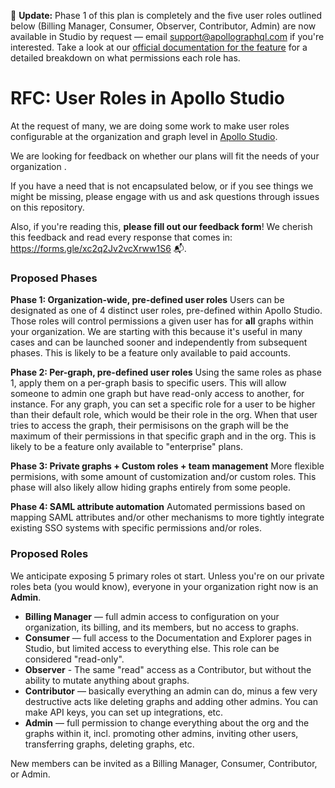 👋 **Update:** Phase 1 of this plan is completely and the five user roles outlined below (Billing Manager, Consumer, Observer, Contributor, Admin) are now available in Studio by request –– email support@apollographql.com if you're interested. Take a look at our [official documentation for the feature](https://www.apollographql.com/docs/studio/org/members/) for a detailed breakdown on what permissions each role has.

# RFC: User Roles in Apollo Studio

At the request of many, we are doing some work to make user roles configurable at the organization and graph level in [Apollo Studio](https://studio.apollographql.com).

We are looking for feedback on whether our plans will fit the needs of your organization .

If you have a need that is not encapsulated below, or if you see things we might be missing, please engage with us and ask questions through issues on this repository.

Also, if you're reading this, **please fill out our feedback form**! We cherish this feedback and read every response that comes in: https://forms.gle/xc2q2Jv2vcXrww1S6 📬.

### Proposed Phases

**Phase 1: Organization-wide, pre-defined user roles**
Users can be designated as one of 4 distinct user roles, pre-defined within Apollo Studio. Those roles will control permissions a given user has for **all** graphs within your organization. We are starting with this because it's useful in many cases and can be launched sooner and independently from subsequent phases. This is likely to be a feature only available to paid accounts.

**Phase 2: Per-graph, pre-defined user roles**
Using the same roles as phase 1, apply them on a per-graph basis to specific users. This will allow someone to admin one graph but have read-only access to another, for instance. For any graph, you can set a specific role for a user to be higher than their default role, which would be their role in the org. When that user tries to access the graph, their permisisons on the graph will be the maximum of their permissions in that specific graph and in the org. This is likely to be a feature only available to "enterprise" plans.

**Phase 3: Private graphs + Custom roles + team management**
More flexible permisions, with some amount of customization and/or custom roles. This phase will also likely allow hiding graphs entirely from some people.

**Phase 4: SAML attribute automation**
Automated permissions based on mapping SAML attributes and/or other mechanisms to more tightly integrate existing SSO systems with specific permissions and/or roles.

### Proposed Roles

We anticipate exposing 5 primary roles ot start. Unless you're on our private roles beta (you would know), everyone in your organization right now is an **Admin**.

- **Billing Manager** — full admin access to configuration on your organization, its billing, and its members, but no access to graphs.
- **Consumer** — full access to the Documentation and Explorer pages in Studio, but limited access to everything else. This role can be considered "read-only".
- **Observer** - The same "read" access as a Contributor, but without the ability to mutate anything about graphs. 
- **Contributor** — basically everything an admin can do, minus a few very destructive acts like deleting graphs and adding other admins. You can make API keys, you can set up integrations, etc.
- **Admin** — full permission to change everything about the org and the graphs within it, incl. promoting other admins, inviting other users, transferring graphs, deleting graphs, etc.

New members can be invited as a Billing Manager, Consumer, Contributor, or Admin.
